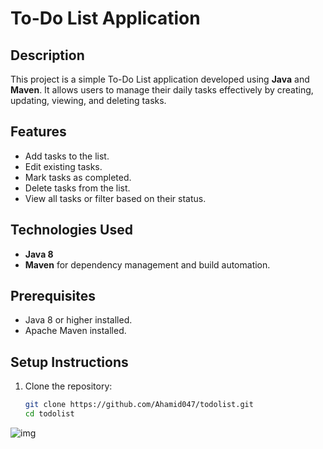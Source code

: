 # To-Do List Application  

## Description  
This project is a simple To-Do List application developed using **Java** and **Maven**. It allows users to manage their daily tasks effectively by creating, updating, viewing, and deleting tasks.  

## Features  
- Add tasks to the list.  
- Edit existing tasks.  
- Mark tasks as completed.  
- Delete tasks from the list.  
- View all tasks or filter based on their status.  

## Technologies Used  
- **Java 8**  
- **Maven** for dependency management and build automation.  

## Prerequisites  
- Java 8 or higher installed.  
- Apache Maven installed.  

## Setup Instructions  
1. Clone the repository:  
   ```bash  
   git clone https://github.com/Ahamid047/todolist.git  
   cd todolist  
![img](https://github.com/user-attachments/assets/e55a777d-6c5d-4a8d-b686-1923c0a1d796)

